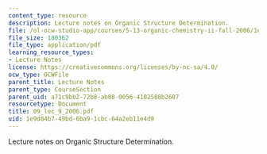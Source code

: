 ```yaml
---
content_type: resource
description: Lecture notes on Organic Structure Determination.
file: /ol-ocw-studio-app/courses/5-13-organic-chemistry-ii-fall-2006/1e9d84b749bd6ba91cbc64a2eb11e4d9_09_lec_9_2006.pdf
file_size: 180362
file_type: application/pdf
learning_resource_types:
- Lecture Notes
license: https://creativecommons.org/licenses/by-nc-sa/4.0/
ocw_type: OCWFile
parent_title: Lecture Notes
parent_type: CourseSection
parent_uid: a71c9bb2-72b8-ab08-0056-4102588b2607
resourcetype: Document
title: 09_lec_9_2006.pdf
uid: 1e9d84b7-49bd-6ba9-1cbc-64a2eb11e4d9
---
```

Lecture notes on Organic Structure Determination.